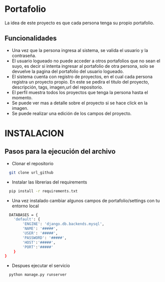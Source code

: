 
# Portafolio
La idea de este proyecto es que cada persona tenga su propio portafolio.

## Funcionalidades
* Una vez que la persona ingresa al sistema, se valida el usuario y la contraseña. 
* El usuario logueado no puede acceder a otros portafolios que no sean el suyo, es decir si intenta ingresar al portafolio de otra persona, solo se devuelve la pagina del portafolio del usuario logueado.
* El sistema cuenta con registro de proyectos, en el cual cada persona registra un proyecto propio. En este se pedira el titulo del proyecto, descripción, tags, imagen,url del repositorio.
* El perfil muestra todos los proyectos que tenga la persona hasta el momento.
* Se puede ver mas a detalle sobre el proyecto si se hace click en la imagen.
* Se puede realizar una edición de los campos del proyecto.

# INSTALACION
Pasos para la ejecución del archivo
--
- Clonar el repositorio 
```bash
  git clone url_github
```
- Instalar las librerias del requirements

```bash
  pip install -r requirements.txt
```
- Una vez instalado cambiar algunos campos de portafolio/settings con tu entorno local

```bash
  DATABASES = {
    'default': {
        'ENGINE': 'django.db.backends.mysql',
        'NAME': '#####',
        'USER': '#####',
        'PASSWORD': '#####',
        'HOST':'#####',
        'PORT':'#####'
    }
}
```

- Despues ejecutar el servicio 
```bash
  python manage.py runserver
```






